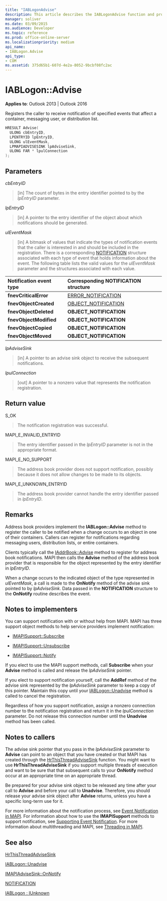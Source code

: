 ```yaml
---
title: "IABLogonAdvise"
description: This article describes the IABLogonAdvise function and provides syntax, parameters, and return value.
manager: soliver
ms.date: 03/09/2015
ms.audience: Developer
ms.topic: reference
ms.prod: office-online-server
ms.localizationpriority: medium
api_name:
- IABLogon.Advise
api_type:
- COM
ms.assetid: 375d65b1-607d-4e2a-8052-9bcbf08fc2ac
---
```


# IABLogon::Advise

  
  
**Applies to**: Outlook 2013 | Outlook 2016 
  
Registers the caller to receive notification of specified events that affect a container, messaging user, or distribution list.
  
```cpp
HRESULT Advise(
  ULONG cbEntryID,
  LPENTRYID lpEntryID,
  ULONG ulEventMask,
  LPMAPIADVISESINK lpAdviseSink,
  ULONG FAR * lpulConnection
);
```

## Parameters

 _cbEntryID_
  
> [in] The count of bytes in the entry identifier pointed to by the  _lpEntryID_ parameter. 
    
 _lpEntryID_
  
> [in] A pointer to the entry identifier of the object about which notifications should be generated.
    
 _ulEventMask_
  
> [in] A bitmask of values that indicate the types of notification events that the caller is interested in and should be included in the registration. There is a corresponding [NOTIFICATION](notification.md) structure associated with each type of event that holds information about the event. The following table lists the valid values for the  _ulEventMask_ parameter and the structures associated with each value. 
    
|**Notification event type**|**Corresponding **NOTIFICATION** structure**|
|:-----|:-----|
|**fnevCriticalError** <br/> |[ERROR_NOTIFICATION](error_notification.md) <br/> |
|**fnevObjectCreated** <br/> |[OBJECT_NOTIFICATION](object_notification.md) <br/> |
|**fnevObjectDeleted** <br/> |**OBJECT_NOTIFICATION** <br/> |
|**fnevObjectModified** <br/> |**OBJECT_NOTIFICATION** <br/> |
|**fnevObjectCopied** <br/> |**OBJECT_NOTIFICATION** <br/> |
|**fnevObjectMoved** <br/> |**OBJECT_NOTIFICATION** <br/> |
   
 _lpAdviseSink_
  
> [in] A pointer to an advise sink object to receive the subsequent notifications.
    
 _lpulConnection_
  
> [out] A pointer to a nonzero value that represents the notification registration.
    
## Return value

S_OK 
  
> The notification registration was successful.
    
MAPI_E_INVALID_ENTRYID 
  
> The entry identifier passed in the _lpEntryID_ parameter is not in the appropriate format. 
    
MAPI_E_NO_SUPPORT 
  
> The address book provider does not support notification, possibly because it does not allow changes to be made to its objects.
    
MAPI_E_UNKNOWN_ENTRYID 
  
> The address book provider cannot handle the entry identifier passed in  _lpEntryID_.
    
## Remarks

Address book providers implement the **IABLogon::Advise** method to register the caller to be notified when a change occurs to an object in one of their containers. Callers can register for notifications regarding messaging users, distribution lists, or entire containers. 
  
Clients typically call the [IAddrBook::Advise](iaddrbook-advise.md) method to register for address book notifications. MAPI then calls the **Advise** method of the address book provider that is responsible for the object represented by the entry identifier in  _lpEntryID_.
  
When a change occurs to the indicated object of the type represented in  _ulEventMask_, a call is made to the **OnNotify** method of the advise sink pointed to by  _lpAdviseSink_. Data passed in the **NOTIFICATION** structure to the **OnNotify** routine describes the event. 
  
## Notes to implementers

You can support notification with or without help from MAPI. MAPI has three support object methods to help service providers implement notification:
  
- [IMAPISupport::Subscribe](imapisupport-subscribe.md)
    
- [IMAPISupport::Unsubscribe](imapisupport-unsubscribe.md)
    
- [IMAPISupport::Notify](imapisupport-notify.md)
    
If you elect to use the MAPI support methods, call **Subscribe** when your **Advise** method is called and release the  _lpAdviseSink_ pointer. 
  
If you elect to support notification yourself, call the **AddRef** method of the advise sink represented by the  _lpAdviseSink_ parameter to keep a copy of this pointer. Maintain this copy until your [IABLogon::Unadvise](iablogon-unadvise.md) method is called to cancel the registration. 
  
Regardless of how you support notification, assign a nonzero connection number to the notification registration and return it in the _lpulConnection_ parameter. Do not release this connection number until the **Unadvise** method has been called. 
  
## Notes to callers

The advise sink pointer that you pass in the _lpAdviseSink_ parameter to **Advise** can point to an object that you have created or that MAPI has created through the [HrThisThreadAdviseSink](hrthisthreadadvisesink.md) function. You might want to use **HrThisThreadAdviseSink** if you support multiple threads of execution and want to be sure that that subsequent calls to your **OnNotify** method occur at an appropriate time on an appropriate thread. 
  
Be prepared for your advise sink object to be released any time after your call to **Advise** and before your call to **Unadvise**. Therefore, you should release your advise sink object after **Advise** returns, unless you have a specific long-term use for it. 
  
For more information about the notification process, see [Event Notification in MAPI](event-notification-in-mapi.md). For information about how to use the **IMAPISupport** methods to support notification, see [Supporting Event Notification](supporting-event-notification.md). For more information about multithreading and MAPI, see [Threading in MAPI](threading-in-mapi.md).
  
## See also



[HrThisThreadAdviseSink](hrthisthreadadvisesink.md)
  
[IABLogon::Unadvise](iablogon-unadvise.md)
  
[IMAPIAdviseSink::OnNotify](imapiadvisesink-onnotify.md)
  
[NOTIFICATION](notification.md)
  
[IABLogon : IUnknown](iablogoniunknown.md)

